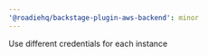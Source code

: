 ```yaml
---
'@roadiehq/backstage-plugin-aws-backend': minor
---
```


Use different credentials for each instance

